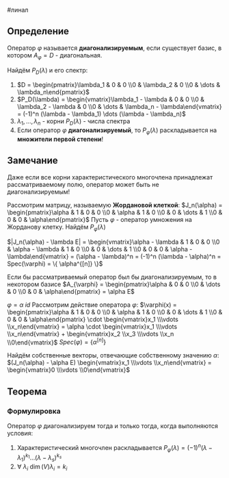 #линал 
## Определение
Оператор $\varphi$ называется **диагонализируемым**, если существует базис, в котором $A_{\varphi} = D$ - диагональная. 

Найдём $P_D(\lambda)$ и его спектр:
1. $D = \begin{pmatrix}\lambda_1 & 0 & 0 \\0 & \lambda_2 & 0 \\0 & \dots & \lambda_n\end{pmatrix}$
2. $P_D(\lambda) = \begin{vmatrix}\lambda_1 - \lambda & 0 & 0 \\0 & \lambda_2 - \lambda & 0 \\0 & \dots & \lambda_n - \lambda\end{vmatrix} = (-1)^n (\lambda - \lambda_1) \dots (\lambda - \lambda_n)$
3. $\lambda_1, \dots, \lambda_n$ - корни $P_D(\lambda)$ - числа спектра
4. Если оператор $\varphi$ **диагонализируемый**, то $P_{\varphi}(\lambda)$ раскладывается на **множители первой степени**!
## Замечание
Даже если все корни характеристического многочлена принадлежат рассматриваемому полю, оператор может быть не диагонализируемым!

Рассмотрим матрицу, называемую **Жордановой клеткой**:
$J_n(\alpha) = \begin{pmatrix}\alpha & 1 & 0 & 0 \\0 & \alpha & 1 & 0 \\0 & 0 & \dots & 1 \\0 & 0 & 0 & \alpha\end{pmatrix}$
Пусть $\varphi$ - оператор умножения на Жорданову клетку. Найдём $P_{\varphi}(\lambda)$

$|J_n(\alpha) - \lambda E| = \begin{vmatrix}\alpha - \lambda & 1 & 0 & 0 \\0 & \alpha - \lambda & 1 & 0 \\0 & 0 & \dots & 1 \\0 & 0 & 0 & \alpha - \lambda\end{vmatrix} = (\alpha - \lambda)^n = (-1)^n (\lambda - \alpha)^n = Spec(\varphi) = \{ \alpha^{[n]} \}$

Если бы рассматриваемый оператор был бы диагонализируемым, то в некотором базисе $A_{\varphi} = \begin{pmatrix}\alpha & 0 & 0 \\0 & \dots & 0 \\0 & 0 & \alpha\end{pmatrix} = \alpha E$

$\varphi = \alpha \ id$
Рассмотрим действие оператора $\varphi$:
$\varphi(x) = \begin{pmatrix}\alpha & 1 & 0 & 0 \\0 & \alpha & 1 & 0 \\0 & 0 & \dots & 1 \\0 & 0 & 0 & \alpha\end{pmatrix} \cdot \begin{vmatrix}x_1 \\\vdots \\x_n\end{vmatrix} = \alpha \cdot \begin{vmatrix}x_1 \\\vdots \\x_n\end{vmatrix} + \begin{vmatrix}x_2 \\x_3 \\\vdots \\x_n \\0\end{vmatrix}$
$Spec(\varphi) = \{ \alpha^{[n]} \}$

Найдём собственные векторы, отвечающие собственному значению $\alpha$:
$(J_n(\alpha) - \alpha E) \begin{vmatrix}x_1 \\\vdots \\x_n\end{vmatrix} = \begin{vmatrix}0 \\\vdots \\0\end{vmatrix}$

## Теорема
### Формулировка
Оператор $\varphi$ диагонализируем тогда и только тогда, когда выполняются условия:
1. Характеристический многочлен раскладывается $P_{\varphi}(\lambda) = (-1)^n (\lambda - \lambda_1)^{k_1} \dots (\lambda - \lambda_s)^{k_s}$
2. $\forall \ \lambda_i \ \dim (V){\lambda_i} = k_i$
